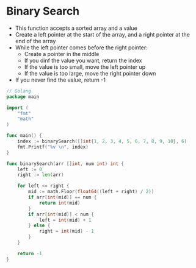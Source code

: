 # Binary Search

- This function accepts a sorted array and a value
- Create a left pointer at the start of the array, and a right pointer at the end of the array
- While the left pointer comes before the right pointer:
  - Create a pointer in the middle
  - If you dinf the value you want, return the index
  - If the value is too small, move the left pointer up
  - If the value is too large, move the right pointer down
- If you never find the value, return -1

```go
// Golang
package main

import (
	"fmt"
	"math"
)

func main() {
	index := binarySearch([]int{1, 2, 3, 4, 5, 6, 7, 8, 9, 10}, 6)
	fmt.Printf("%v \n", index)
}

func binarySearch(arr []int, num int) int {
	left := 0
	right := len(arr)

	for left <= right {
		mid := math.Floor(float64((left + right) / 2))
		if arr[int(mid)] == num {
			return int(mid)
		}
		if arr[int(mid)] < num {
			left = int(mid) + 1
		} else {
			right = int(mid) - 1
		}
	}

	return -1
}

```
